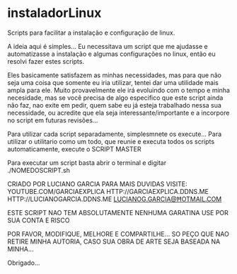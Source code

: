 # instaladorLinux
Scripts para facilitar a instalação e configuração de linux.

A ideia aqui é simples... Eu necessitava um script que me ajudasse e automatizasse a instalação e algumas configurações no linux,
então eu resolvi fazer estes scripts.

Eles basicamente satisfazem as minhas necessidades, mas para que não seja uma coisa que somente eu iria utilizar, tentei dar uma utilidade
mais ampla para ele. 
Muito provavelmente ele irá evoluindo com o tempo e minha necesidade, mas se você precisa de algo especifico que este script ainda não faz, 
nao exite em pedir, quem sabe eu já esteja trabalhado nessa sua necessidade, ou acredite que ela seja interessante/importante e a incorpore 
no script em futuras revisões...

Para utilizar cada script separadamente, simplesmnete os execute...
Para utilizar o utilitario como um todo, que reunie e executa todos os scripts automaticamente, execute o SCRIPT MASTER

Para executar um script basta abrir o terminal e digitar ./NOMEDOSCRIPT.sh

CRIADO POR LUCIANO GARCIA
PARA MAIS DUVIDAS VISITE:
YOUTUBE.COM/GARCIAEXPLICA
HTTP://GARCIAEXPLICA.DDNS.ME
HTTP://LUCIANOGARCIA.DDNS.ME
LUCIANOG.GARCIA@ĦOTMAIL.COM

ESTE SCRIPT NAO TEM ABSOLUTAMENTE NENHUMA GARATINA
USE POR SUA CONTA E RISCO

POR FAVOR, MODIFIQUE, MELHORE E COMPARTILHE...
SO PEÇO QUE NAO RETIRE MINHA AUTORIA,
CASO SUA OBRA DE ARTE SEJA BASEADA NA MINHA...

Obrigado...
